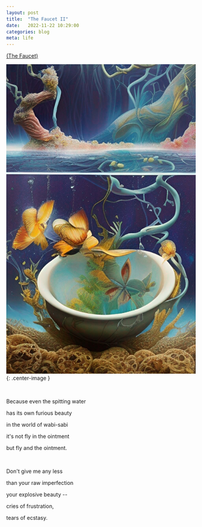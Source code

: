 ```yaml
---
layout: post
title:  "The Faucet II"
date:   2022-11-22 10:29:00
categories: blog
meta: life
---
```


[(The Faucet)](https://zanny.net/blog/2022/11/21/faucet.html)

![faucet2](/images/faucet2.jpg){: .center-image }

<br />

Because even the spitting water

has its own furious beauty

in the world of wabi-sabi

it's not fly in the ointment

but fly and the ointment.

<br />

Don't give me any less

than your raw imperfection

your explosive beauty --

cries of frustration,

tears of ecstasy.
